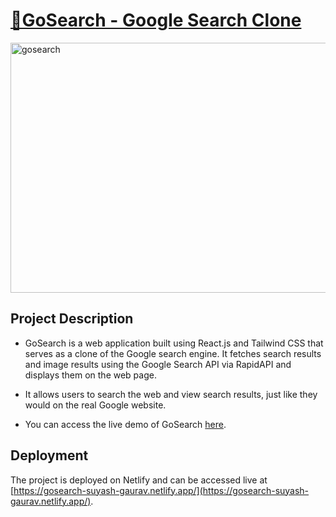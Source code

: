 # [🧿GoSearch - Google Search Clone](https://gosearch-suyash-gaurav.netlify.app/)

<img width="600" height="400" alt="gosearch" src="https://github.com/SuyashGaurav/GoSearch/assets/102952185/a2516663-347b-4403-8524-9e28cd6cf7c6">

## Project Description
- GoSearch is a web application built using React.js and Tailwind CSS that serves as a clone of the Google search engine. It fetches search results and image results using the Google Search API via RapidAPI and displays them on the web page.
- It allows users to search the web and view search results, just like they would on the real Google website.

- You can access the live demo of GoSearch [here](https://gosearch-suyash-gaurav.netlify.app/).

## Deployment
The project is deployed on Netlify and can be accessed live at [https://gosearch-suyash-gaurav.netlify.app/](https://gosearch-suyash-gaurav.netlify.app/).
